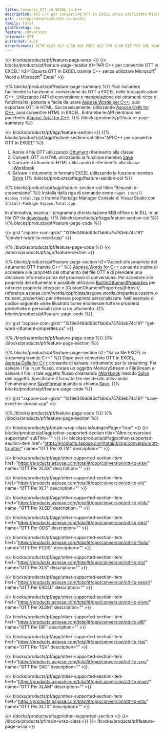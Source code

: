 ```yaml
---
title: Converti OTT in EXCEL in C++
description: API C++ per convertire OTT in EXCEL senza utilizzare Microsoft Word o Microsoft Excel
url: /it/cpp/conversion/ott-to-excel/
family: total
platformtag: cpp
feature: conversion
informat: OTT
outformat: XLSX
otherformats: XLTM XLSX XLT XLSB ODS FODS XLS CSV XLSM DIF TSV SXC XLAM XLTX
---
```

{{< blocks/products/pf/feature-page-wrap >}}
{{< blocks/products/pf/feature-page-header h1="API C++ per convertire OTT in EXCEL" h2="Esporta OTT in EXCEL tramite C++ senza utilizzare Microsoft<sup>&reg;</sup> Word o Microsoft<sup>&reg;</sup> Excel" >}}

{{% blocks/products/pf/feature-page-summary %}}
Puoi includere facilmente la funzione di conversione da OTT a EXCEL nelle tue applicazioni C++. Utilizzando l'API di conversione e manipolazione dei ottumenti ricca di funzionalità, potente e facile da usare [Aspose.Words per C++](https://products.aspose.com/words/cpp/), puoi esportare OTT in HTML. Successivamente, utilizzando [Aspose.Cells for C++](https://products.aspose.com/cells/cpp/), puoi convertire HTML in EXCEL. Entrambe le API rientrano nel pacchetto [Aspose.Total for C++](https://products.aspose.com/total/cpp/). 
{{% /blocks/products/pf/feature-page-summary  %}}

{{< blocks/products/pf/agp/feature-section >}}
{{% blocks/products/pf/agp/feature-section-col title="API C++ per convertire OTT in EXCEL" %}}
1. Aprire il file OTT utilizzando [Ottument](https://reference.aspose.com/words/cpp/class/aspose.words.ottument) riferimento alla classe
2. Converti OTT in HTML utilizzando la funzione membro [Save](https://reference.aspose.com/words/cpp/class/aspose.words.ottument#save_string_saveformat)
3. Caricare il ottumento HTML utilizzando il riferimento alla classe [IWorkbook](https://reference.aspose.com/cells/cpp/class/aspose.cells.i_workbook)
4. Salvare il ottumento in formato EXCEL utilizzando la funzione membro [Salva](https://reference.aspose.com/cells/cpp/class/aspose.cells.i_workbook#a5dc7de23f7ceba76a05dc1d49f51502e)
{{% /blocks/products/pf/agp/feature-section-col %}}

{{% blocks/products/pf/agp/feature-section-col title="Requisiti di conversione" %}}
Installa dalla riga di comando come ```nuget install Aspose.Total.Cpp``` o tramite Package Manager Console di Visual Studio con ```Install-Package Aspose.Total.Cpp```.

In alternativa, scarica il programma di installazione MSI offline o le DLL in un file ZIP da [downloads](https://downloads.aspose.com/total/cpp).
{{% /blocks/products/pf/agp/feature-section-col %}}
{{% blocks/products/pf/feature-page-code %}}

{{< gist "aspose-com-gists" "1219e046dd93cf1ab6a75783eb74c191" "convert-word-to-excel.cpp" >}}


{{% /blocks/products/pf/feature-page-code %}}
{{< /blocks/products/pf/agp/feature-section >}}

{{% blocks/products/pf/feature-page-section  h2="Accedi alle proprietà del ottumento OTT tramite C++" %}}
[Aspose.Words for C++](https://products.aspose.com/words/cpp/) consente inoltre di accedere alle proprietà del ottumento del file OTT e di prendere una decisione informata prima del processo di conversione. Per accedere alle proprietà del ottumento è possibile utilizzare [BuiltInOttumentProperties](https://reference.aspose.com/words/cpp/class/aspose.words.properties.built_in_ottument_properties) per ottenere proprietà integrate e [CustomOttumentProperties](https:// reference.aspose.com/words/cpp/class/aspose.words.properties.custom_ottument_properties) per ottenere proprietà personalizzate. Nell'esempio di codice seguente viene illustrato come enumerare tutte le proprietà predefinite e personalizzate in un ottumento.
{{% blocks/products/pf/feature-page-code %}}

{{< gist "aspose-com-gists" "1219e046dd93cf1ab6a75783eb74c191" "get-word-ottument-properties.cs" >}}
{{% /blocks/products/pf/feature-page-code  %}}
{{% /blocks/products/pf/feature-page-section %}}

{{% blocks/products/pf/feature-page-section  h2="Salva file EXCEL in streaming tramite C++" %}}
Dopo aver convertito OTT in EXCEL, [Aspose.Cells for C++](https://products.aspose.com/cells/cpp/) consente di salvare il ottumento per lo streaming. Per salvare i file in un flusso, creare un oggetto MemoryStream o FileStream e salvare il file in tale oggetto flusso chiamando [IWorkbook](https://reference.aspose.com/cells/cpp/class/aspose.cells.i_workbook) metodo [Salva](https://reference.aspose.com/cells/cpp/class/aspose.cells.i_workbook#a77072cfb929787df9ad1f38b02f58349) dell'oggetto. Specificare il formato file desiderato utilizzando l'enumerazione [SaveFormat](https://reference.aspose.com/cells/cpp/namespace/aspose.cells#a11cae527e4e68f1adcac8f47ea64481a) quando si chiama [Save](https://reference.aspose.com/cells/cpp/class/aspose.cells.i_workbook#a77072cfb929787df9ad1f38b02f58349).
{{% blocks/products/pf/feature-page-code %}}

{{< gist "aspose-com-gists" "1219e046dd93cf1ab6a75783eb74c191" "save-excel-to-stream.cpp" >}}
{{% /blocks/products/pf/feature-page-code  %}}
{{% /blocks/products/pf/feature-page-section %}}

{{< blocks/products/pf/main-wrap-class isAutogenPage="true" >}}
{{< blocks/products/pf/agp/other-supported-section title="Altre conversioni supportate" subTitle="" >}}
{{< blocks/products/pf/agp/other-supported-section-item href="https://products.aspose.com/total/it/cpp/conversion/ott-to-xltm/" name="OTT Per XLTM" description="" >}}

{{< blocks/products/pf/agp/other-supported-section-item href="https://products.aspose.com/total/it/cpp/conversion/ott-to-xlsx/" name="OTT Per XLSX" description="" >}}

{{< blocks/products/pf/agp/other-supported-section-item href="https://products.aspose.com/total/it/cpp/conversion/ott-to-xlt/" name="OTT Per XLT" description="" >}}

{{< blocks/products/pf/agp/other-supported-section-item href="https://products.aspose.com/total/it/cpp/conversion/ott-to-xlsb/" name="OTT Per XLSB" description="" >}}

{{< blocks/products/pf/agp/other-supported-section-item href="https://products.aspose.com/total/it/cpp/conversion/ott-to-ods/" name="OTT Per ODS" description="" >}}

{{< blocks/products/pf/agp/other-supported-section-item href="https://products.aspose.com/total/it/cpp/conversion/ott-to-fods/" name="OTT Per FODS" description="" >}}

{{< blocks/products/pf/agp/other-supported-section-item href="https://products.aspose.com/total/it/cpp/conversion/ott-to-xls/" name="OTT Per XLS" description="" >}}

{{< blocks/products/pf/agp/other-supported-section-item href="https://products.aspose.com/total/it/cpp/conversion/ott-to-excel/" name="OTT Per EXCEL" description="" >}}

{{< blocks/products/pf/agp/other-supported-section-item href="https://products.aspose.com/total/it/cpp/conversion/ott-to-xlsm/" name="OTT Per XLSM" description="" >}}

{{< blocks/products/pf/agp/other-supported-section-item href="https://products.aspose.com/total/it/cpp/conversion/ott-to-dif/" name="OTT Per DIF" description="" >}}

{{< blocks/products/pf/agp/other-supported-section-item href="https://products.aspose.com/total/it/cpp/conversion/ott-to-tsv/" name="OTT Per TSV" description="" >}}

{{< blocks/products/pf/agp/other-supported-section-item href="https://products.aspose.com/total/it/cpp/conversion/ott-to-sxc/" name="OTT Per SXC" description="" >}}

{{< blocks/products/pf/agp/other-supported-section-item href="https://products.aspose.com/total/it/cpp/conversion/ott-to-xlam/" name="OTT Per XLAM" description="" >}}

{{< blocks/products/pf/agp/other-supported-section-item href="https://products.aspose.com/total/it/cpp/conversion/ott-to-xltx/" name="OTT Per XLTX" description="" >}}


{{< /blocks/products/pf/agp/other-supported-section >}}
{{< /blocks/products/pf/main-wrap-class >}}
{{< /blocks/products/pf/feature-page-wrap >}}